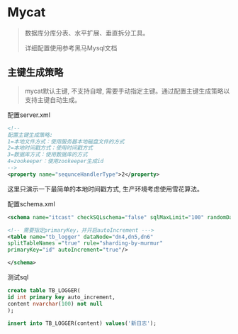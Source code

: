 # Mycat

> 数据库分库分表、水平扩展、垂直拆分工具。
>
> 详细配置使用参考黑马Mysql文档

## 主键生成策略

> mycat默认主键, 不支持自增, 需要手动指定主键。通过配置主键生成策略以支持主键自动生成。

配置server.xml

```xml
<!-- 
配置主键生成策略:
1=本地文件方式：使用服务器本地磁盘文件的方式
2=本地时间戳方式：使用时间戳方式
3=数据库方式：使用数据库的方式
4=zookeeper：使用zookeeper生成id
-->
<property name="sequnceHandlerType">2</property>
```

这里只演示一下最简单的本地时间戳方式, 生产环境考虑使用雪花算法。

配置schema.xml

```xml
<schema name="itcast" checkSQLschema="false" sqlMaxLimit="100" randomDataNode="dn1">

<!-- 需要指定primaryKey，并开启autoIncrement --->
<table name="tb_logger" dataNode="dn4,dn5,dn6" 
splitTableNames ="true" rule="sharding-by-murmur"
primaryKey="id" autoIncrement="true"/>

</schema>
```

测试sql

```sql
create table TB_LOGGER(
id int primary key auto_increment,
content nvarchar(100) not null
);

insert into TB_LOGGER(content) values('新日志');
```
